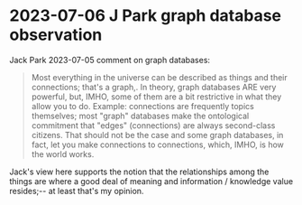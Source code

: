 # 2023-07-06 J Park graph database observation

Jack Park 2023-07-05 comment on graph databases:  
>   Most everything in the universe can be described as things and their connections; that's a graph,. In theory, graph databases ARE very powerful, but, IMHO, some of them are a bit restrictive in what they allow you to do. Example: connections are frequently topics themselves; most "graph" databases make the ontological commitment that "edges" (connections) are always second-class citizens. That should not be the case and some graph databases, in fact, let you make connections to connections, which, IMHO, is how the world works.

Jack's view here supports the notion that the relationships among the things are where a good deal of meaning and information / knowledge value resides;-- at least that's my opinion.  
